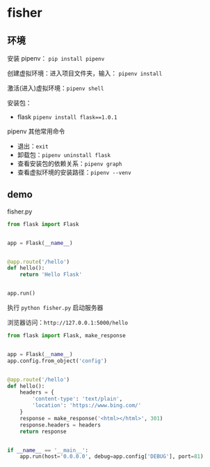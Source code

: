 # fisher

## 环境

安装 pipenv： `pip install pipenv`

创建虚拟环境：进入项目文件夹，输入： `pipenv install`

激活(进入)虚拟环境：`pipenv shell`

安装包：

- flask `pipenv install flask==1.0.1`



pipenv 其他常用命令

- 退出：`exit`
- 卸载包：`pipenv uninstall flask`
- 查看安装包的依赖关系：`pipenv graph`
- 查看虚拟环境的安装路径：`pipenv --venv`

 

## demo

fisher.py

```python
from flask import Flask


app = Flask(__name__)


@app.route('/hello')
def hello():
    return 'Hello Flask'


app.run()

```

执行 `python fisher.py` 启动服务器 

浏览器访问：`http://127.0.0.1:5000/hello`

```python
from flask import Flask, make_response


app = Flask(__name__)
app.config.from_object('config')


@app.route('/hello')
def hello():
    headers = {
        'content-type': 'text/plain',
        'location': 'https://www.bing.com/'
    }
    response = make_response('<html></html>', 301)
    response.headers = headers
    return response


if __name__ == '__main__':
    app.run(host='0.0.0.0', debug=app.config['DEBUG'], port=81)

```


